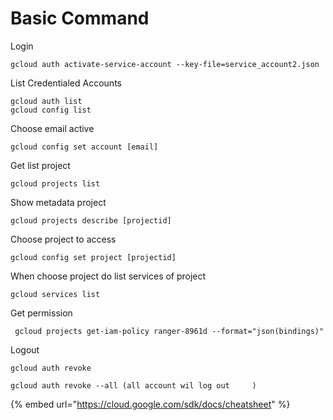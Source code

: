 # Basic Command

Login

```
gcloud auth activate-service-account --key-file=service_account2.json
```

List Credentialed Accounts

```
gcloud auth list
gcloud config list
```

Choose email active

```
gcloud config set account [email]
```

Get list project

```
gcloud projects list
```

Show metadata project

```
gcloud projects describe [projectid]
```

Choose project to access

```
gcloud config set project [projectid]
```

When choose project do list services of project

```
gcloud services list
```

Get permission&#x20;

```
 gcloud projects get-iam-policy ranger-8961d --format="json(bindings)"
```

Logout

```
gcloud auth revoke

gcloud auth revoke --all (all account wil log out     )
```



{% embed url="https://cloud.google.com/sdk/docs/cheatsheet" %}
